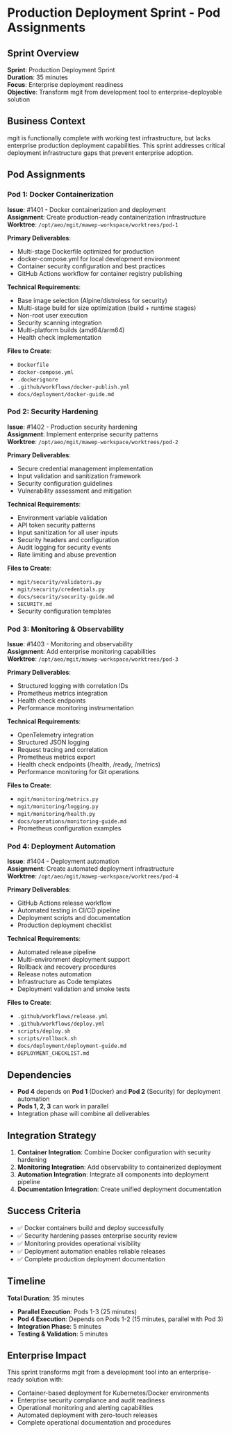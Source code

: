 # Production Deployment Sprint - Pod Assignments

## Sprint Overview
**Sprint**: Production Deployment Sprint  
**Duration**: 35 minutes  
**Focus**: Enterprise deployment readiness  
**Objective**: Transform mgit from development tool to enterprise-deployable solution

## Business Context
mgit is functionally complete with working test infrastructure, but lacks enterprise production deployment capabilities. This sprint addresses critical deployment infrastructure gaps that prevent enterprise adoption.

## Pod Assignments

### Pod 1: Docker Containerization
**Issue**: #1401 - Docker containerization and deployment  
**Assignment**: Create production-ready containerization infrastructure  
**Worktree**: `/opt/aeo/mgit/mawep-workspace/worktrees/pod-1`

**Primary Deliverables**:
- Multi-stage Dockerfile optimized for production
- docker-compose.yml for local development environment
- Container security configuration and best practices
- GitHub Actions workflow for container registry publishing

**Technical Requirements**:
- Base image selection (Alpine/distroless for security)
- Multi-stage build for size optimization (build + runtime stages)
- Non-root user execution
- Security scanning integration
- Multi-platform builds (amd64/arm64)
- Health check implementation

**Files to Create**:
- `Dockerfile`
- `docker-compose.yml`
- `.dockerignore`
- `.github/workflows/docker-publish.yml`
- `docs/deployment/docker-guide.md`

### Pod 2: Security Hardening
**Issue**: #1402 - Production security hardening  
**Assignment**: Implement enterprise security patterns  
**Worktree**: `/opt/aeo/mgit/mawep-workspace/worktrees/pod-2`

**Primary Deliverables**:
- Secure credential management implementation
- Input validation and sanitization framework
- Security configuration guidelines
- Vulnerability assessment and mitigation

**Technical Requirements**:
- Environment variable validation
- API token security patterns
- Input sanitization for all user inputs
- Security headers and configuration
- Audit logging for security events
- Rate limiting and abuse prevention

**Files to Create**:
- `mgit/security/validators.py`
- `mgit/security/credentials.py`
- `docs/security/security-guide.md`
- `SECURITY.md`
- Security configuration templates

### Pod 3: Monitoring & Observability
**Issue**: #1403 - Monitoring and observability  
**Assignment**: Add enterprise monitoring capabilities  
**Worktree**: `/opt/aeo/mgit/mawep-workspace/worktrees/pod-3`

**Primary Deliverables**:
- Structured logging with correlation IDs
- Prometheus metrics integration
- Health check endpoints
- Performance monitoring instrumentation

**Technical Requirements**:
- OpenTelemetry integration
- Structured JSON logging
- Request tracing and correlation
- Prometheus metrics export
- Health check endpoints (/health, /ready, /metrics)
- Performance monitoring for Git operations

**Files to Create**:
- `mgit/monitoring/metrics.py`
- `mgit/monitoring/logging.py`
- `mgit/monitoring/health.py`
- `docs/operations/monitoring-guide.md`
- Prometheus configuration examples

### Pod 4: Deployment Automation
**Issue**: #1404 - Deployment automation  
**Assignment**: Create automated deployment infrastructure  
**Worktree**: `/opt/aeo/mgit/mawep-workspace/worktrees/pod-4`

**Primary Deliverables**:
- GitHub Actions release workflow
- Automated testing in CI/CD pipeline
- Deployment scripts and documentation
- Production deployment checklist

**Technical Requirements**:
- Automated release pipeline
- Multi-environment deployment support
- Rollback and recovery procedures
- Release notes automation
- Infrastructure as Code templates
- Deployment validation and smoke tests

**Files to Create**:
- `.github/workflows/release.yml`
- `.github/workflows/deploy.yml`
- `scripts/deploy.sh`
- `scripts/rollback.sh`
- `docs/deployment/deployment-guide.md`
- `DEPLOYMENT_CHECKLIST.md`

## Dependencies
- **Pod 4** depends on **Pod 1** (Docker) and **Pod 2** (Security) for deployment automation
- **Pods 1, 2, 3** can work in parallel
- Integration phase will combine all deliverables

## Integration Strategy
1. **Container Integration**: Combine Docker configuration with security hardening
2. **Monitoring Integration**: Add observability to containerized deployment
3. **Automation Integration**: Integrate all components into deployment pipeline
4. **Documentation Integration**: Create unified deployment documentation

## Success Criteria
- ✅ Docker containers build and deploy successfully
- ✅ Security hardening passes enterprise security review
- ✅ Monitoring provides operational visibility
- ✅ Deployment automation enables reliable releases
- ✅ Complete production deployment documentation

## Timeline
**Total Duration**: 35 minutes
- **Parallel Execution**: Pods 1-3 (25 minutes)
- **Pod 4 Execution**: Depends on Pods 1-2 (15 minutes, parallel with Pod 3)
- **Integration Phase**: 5 minutes
- **Testing & Validation**: 5 minutes

## Enterprise Impact
This sprint transforms mgit from a development tool into an enterprise-ready solution with:
- Container-based deployment for Kubernetes/Docker environments
- Enterprise security compliance and audit readiness
- Operational monitoring and alerting capabilities
- Automated deployment with zero-touch releases
- Complete operational documentation and procedures